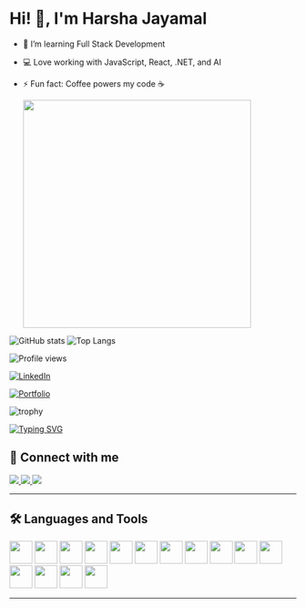 

# Hi! 👋, I'm Harsha Jayamal
- 🌱 I’m learning Full Stack Development
- 💻 Love working with JavaScript, React, .NET, and AI
- ⚡ Fun fact: Coffee powers my code ☕

  <img src="https://media.giphy.com/media/qgQUggAC3Pfv687qPC/giphy.gif" width="400" />

![GitHub stats](https://github-readme-stats.vercel.app/api?username=HJayamal&show_icons=true&theme=radical)
![Top Langs](https://github-readme-stats.vercel.app/api/top-langs/?username=HJayamal&layout=compact)

![Profile views](https://komarev.com/ghpvc/?username=HJayamal&color=blue)

[![LinkedIn](https://img.shields.io/badge/LinkedIn-blue?style=flat&logo=linkedin)](https://www.linkedin.com/in/harsha-jayamal-0b6087313?utm_source=share&utm_campaign=share_via&utm_content=profile&utm_medium=ios_app)

[![Portfolio](https://img.shields.io/badge/Portfolio-000?style=flat&logo=vercel&logoColor=white)](https://yourportfolio.com)

![trophy](https://github-profile-trophy.vercel.app/?username=HJayamal&theme=onedark)

[![Typing SVG](https://readme-typing-svg.herokuapp.com?size=24&color=00F700&lines=Full+Stack+Developer;AI+%26+Automation+Learner;Always+Learning+New+Tech)](https://git.io/typing-svg)

## 👋 Connect with me
<p align="left">
  <a href="https://linkedin.com/in/YOUR-LINKEDIN" target="_blank">
    <img src="https://img.shields.io/badge/linkedin-%230077B5.svg?&style=for-the-badge&logo=linkedin&logoColor=white" />
  </a>
  <a href="https://facebook.com/YOUR-FACEBOOK" target="_blank">
    <img src="https://img.shields.io/badge/facebook-%231877F2.svg?&style=for-the-badge&logo=facebook&logoColor=white" />
  </a>
  <a href="https://instagram.com/YOUR-INSTAGRAM" target="_blank">
    <img src="https://img.shields.io/badge/instagram-%23E4405F.svg?&style=for-the-badge&logo=instagram&logoColor=white" />
  </a>
</p>

---

## 🛠️ Languages and Tools
<p align="left">
  <img src="https://cdn.jsdelivr.net/gh/devicons/devicon/icons/html5/html5-original.svg" width="40" height="40"/>
  <img src="https://cdn.jsdelivr.net/gh/devicons/devicon/icons/css3/css3-original.svg" width="40" height="40"/>
  <img src="https://cdn.jsdelivr.net/gh/devicons/devicon/icons/javascript/javascript-original.svg" width="40" height="40"/>
  <img src="https://cdn.jsdelivr.net/gh/devicons/devicon/icons/react/react-original.svg" width="40" height="40"/>
  <img src="https://cdn.jsdelivr.net/gh/devicons/devicon/icons/typescript/typescript-original.svg" width="40" height="40"/>
  <img src="https://cdn.jsdelivr.net/gh/devicons/devicon/icons/dot-net/dot-net-original.svg" width="40" height="40"/>
  <img src="https://cdn.jsdelivr.net/gh/devicons/devicon/icons/nodejs/nodejs-original.svg" width="40" height="40"/>
  <img src="https://cdn.jsdelivr.net/gh/devicons/devicon/icons/express/express-original.svg" width="40" height="40"/>
  <img src="https://cdn.jsdelivr.net/gh/devicons/devicon/icons/mysql/mysql-original.svg" width="40" height="40"/>
  <img src="https://cdn.jsdelivr.net/gh/devicons/devicon/icons/mongodb/mongodb-original.svg" width="40" height="40"/>
  <img src="https://cdn.jsdelivr.net/gh/devicons/devicon/icons/microsoftsqlserver/microsoftsqlserver-plain.svg" width="40" height="40"/>
  <img src="https://cdn.jsdelivr.net/gh/devicons/devicon/icons/python/python-original.svg" width="40" height="40"/>
  <img src="https://cdn.jsdelivr.net/gh/devicons/devicon/icons/tailwindcss/tailwindcss-original.svg" width="40" height="40"/>
  <img src="https://cdn.jsdelivr.net/gh/devicons/devicon/icons/git/git-original.svg" width="40" height="40"/>
  <img src="https://cdn.jsdelivr.net/gh/devicons/devicon/icons/linux/linux-original.svg" width="40" height="40"/>
</p>

---






